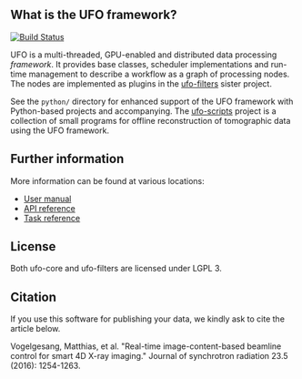 ## What is the UFO framework?

[![Build Status](https://travis-ci.org/ufo-kit/ufo-core.png?branch=master)](https://travis-ci.org/ufo-kit/ufo-core)

UFO is a multi-threaded, GPU-enabled and distributed data processing
*framework*. It provides base classes, scheduler implementations and run-time
management to describe a workflow as a graph of processing nodes. The nodes are
implemented as plugins in the
[ufo-filters](https://github.com/ufo-kit/ufo-filters) sister project.

See the `python/` directory for enhanced support of the UFO framework with
Python-based projects and accompanying. The
[ufo-scripts](https://github.com/ufo-kit/ufo-scripts) project is a collection of
small programs for offline reconstruction of tomographic data using the UFO
framework.

## Further information

More information can be found at various locations:

* [User manual](http://ufo-core.readthedocs.io)
* [API reference](http://ufo.kit.edu/extra/reference/)
* [Task reference](http://ufo-filters.readthedocs.io)


## License

Both ufo-core and ufo-filters are licensed under LGPL 3.


## Citation

If you use this software for publishing your data, we kindly ask to cite the article below.

Vogelgesang, Matthias, et al. "Real-time image-content-based beamline control for smart 4D X-ray imaging." Journal of synchrotron radiation 23.5 (2016): 1254-1263.
